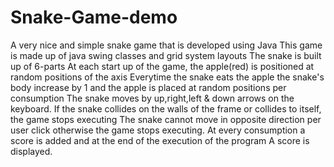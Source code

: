# Snake-Game-demo
A very nice and simple snake game that is developed using Java
This game is made up of java swing classes and grid system layouts
The snake is built up of 6-parts
At each start up of the game, the apple(red) is positioned at random positions of the axis
Everytime the snake eats the apple the snake's body increase by 1 and the apple is placed at random positions per consumption
The snake moves by up,right,left & down arrows on the keyboard.
If the snake collides on the walls of the frame or collides to itself, the game stops executing
The snake cannot move in opposite direction per user click otherwise the game stops executing.
At every consumption a score is added and at the end of the execution of the program
A score is displayed.
